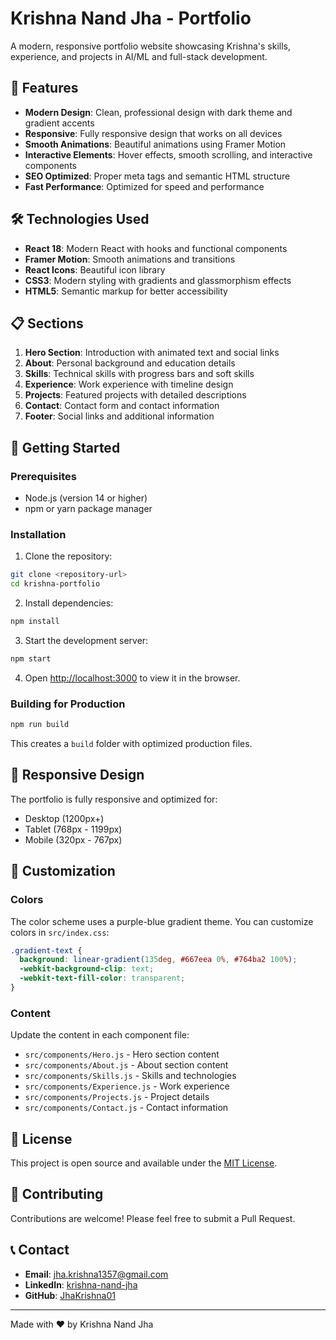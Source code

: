 # Krishna Nand Jha - Portfolio

A modern, responsive portfolio website showcasing Krishna's skills, experience, and projects in AI/ML and full-stack development.

## 🚀 Features

- **Modern Design**: Clean, professional design with dark theme and gradient accents
- **Responsive**: Fully responsive design that works on all devices
- **Smooth Animations**: Beautiful animations using Framer Motion
- **Interactive Elements**: Hover effects, smooth scrolling, and interactive components
- **SEO Optimized**: Proper meta tags and semantic HTML structure
- **Fast Performance**: Optimized for speed and performance

## 🛠️ Technologies Used

- **React 18**: Modern React with hooks and functional components
- **Framer Motion**: Smooth animations and transitions
- **React Icons**: Beautiful icon library
- **CSS3**: Modern styling with gradients and glassmorphism effects
- **HTML5**: Semantic markup for better accessibility

## 📋 Sections

1. **Hero Section**: Introduction with animated text and social links
2. **About**: Personal background and education details
3. **Skills**: Technical skills with progress bars and soft skills
4. **Experience**: Work experience with timeline design
5. **Projects**: Featured projects with detailed descriptions
6. **Contact**: Contact form and contact information
7. **Footer**: Social links and additional information

## 🚀 Getting Started

### Prerequisites

- Node.js (version 14 or higher)
- npm or yarn package manager

### Installation

1. Clone the repository:
```bash
git clone <repository-url>
cd krishna-portfolio
```

2. Install dependencies:
```bash
npm install
```

3. Start the development server:
```bash
npm start
```

4. Open [http://localhost:3000](http://localhost:3000) to view it in the browser.

### Building for Production

```bash
npm run build
```

This creates a `build` folder with optimized production files.

## 📱 Responsive Design

The portfolio is fully responsive and optimized for:
- Desktop (1200px+)
- Tablet (768px - 1199px)
- Mobile (320px - 767px)

## 🎨 Customization

### Colors
The color scheme uses a purple-blue gradient theme. You can customize colors in `src/index.css`:

```css
.gradient-text {
  background: linear-gradient(135deg, #667eea 0%, #764ba2 100%);
  -webkit-background-clip: text;
  -webkit-text-fill-color: transparent;
}
```

### Content
Update the content in each component file:
- `src/components/Hero.js` - Hero section content
- `src/components/About.js` - About section content
- `src/components/Skills.js` - Skills and technologies
- `src/components/Experience.js` - Work experience
- `src/components/Projects.js` - Project details
- `src/components/Contact.js` - Contact information

## 📄 License

This project is open source and available under the [MIT License](LICENSE).

## 🤝 Contributing

Contributions are welcome! Please feel free to submit a Pull Request.

## 📞 Contact

- **Email**: jha.krishna1357@gmail.com
- **LinkedIn**: [krishna-nand-jha](https://www.linkedin.com/in/krishna-nand-jha/)
- **GitHub**: [JhaKrishna01](https://github.com/JhaKrishna01)

---

Made with ❤️ by Krishna Nand Jha 